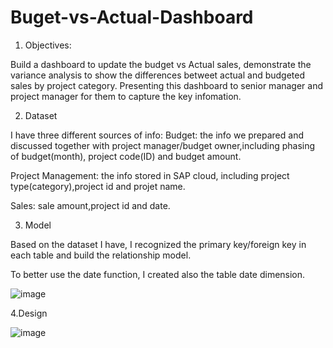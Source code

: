 # Buget-vs-Actual-Dashboard

1. Objectives:

Build a dashboard to update the budget vs Actual sales, demonstrate the variance analysis to show the differences betweet actual and budgeted sales by project category.
Presenting this dashboard to senior manager and project manager for them to capture the key infomation.

2. Dataset

I have three different sources of info:
Budget: the info we prepared and discussed together with project manager/budget owner,including phasing of budget(month), project code(ID) and budget amount.

Project Management: the info stored in SAP cloud, including project type(category),project id and projet name.

Sales: sale amount,project id and date.

3. Model

Based on the dataset I have, I recognized the primary key/foreign key in each table and build the relationship model.

To better use the date function, I created also the table date dimension.

![image](https://user-images.githubusercontent.com/129491801/232889878-5fff55c3-aced-49bf-93d1-db917f4f03c6.png)


4.Design

![image](https://user-images.githubusercontent.com/129491801/232890099-7177272e-d02f-4cb5-a2df-3f5d298b2894.png)





